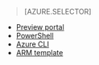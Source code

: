 > [AZURE.SELECTOR]
- [Preview portal](virtual-networks-create-vnet-arm-pportal.md)
- [PowerShell](virtual-networks-create-vnet-arm-ps.md)
- [Azure CLI](virtual-networks-create-vnet-arm-cli.md)
- [ARM template](virtual-networks-create-vnet-arm-template-click.md)

<!---HONumber=August15_HO9-->